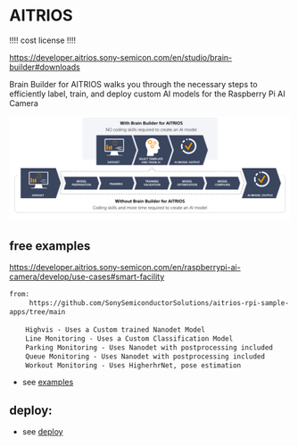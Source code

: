 # AITRIOS

!!!! cost license !!!!


https://developer.aitrios.sony-semicon.com/en/studio/brain-builder#downloads

Brain Builder for AITRIOS walks you through the necessary steps to efficiently label, train, and deploy custom AI models for the Raspberry Pi AI Camera 


![alt text](image.png)


## free examples

https://developer.aitrios.sony-semicon.com/en/raspberrypi-ai-camera/develop/use-cases#smart-facility


```
from:
     https://github.com/SonySemiconductorSolutions/aitrios-rpi-sample-apps/tree/main

    Highvis - Uses a Custom trained Nanodet Model
    Line Monitoring - Uses a Custom Classification Model
    Parking Monitoring - Uses Nanodet with postprocessing included
    Queue Monitoring - Uses Nanodet with postprocessing included
    Workout Monitoring - Uses HigherhrNet, pose estimation
```

* see [examples](./examples.md)


## deploy:
* see [deploy](../packDemo1/readme.md)